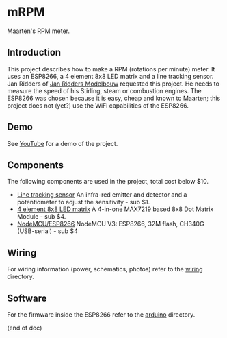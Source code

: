 # mRPM
Maarten's RPM meter.

## Introduction
This project describes how to make a RPM (rotations per minute) meter.
It uses an ESP8266, a 4 element 8x8 LED matrix and a line tracking sensor.
Jan Ridders of [Jan Ridders Modelbouw](http://www.ridders.nu/) requested this project.
He needs to measure the speed of his Stirling, steam or combustion engines.
The ESP8266 was chosen because it is easy, cheap and known to Maarten; 
this project does not (yet?) use the WiFi capabilities of the ESP8266.

## Demo
See [YouTube](https://youtu.be/PuOR1rizvE4) for a demo of the project.

## Components
The following components are used in the project, total cost below $10.
- [Line tracking sensor](https://www.aliexpress.com/item/Line-tracking-Sensor-For-robotic-and-car-DIY-Arduino-projects-Digital-Out/32654587628.html)
  An infra-red emitter and detector and a potentiometer to adjust the sensitivity - sub $1.
- [4 element 8x8 LED matrix](https://www.aliexpress.com/item/1Pcs-MAX7219-Dot-Matrix-Module-For-arduino-Microcontroller-4-In-One-Display-with-5P-Line/32624431446.html)
  A 4-in-one MAX7219 based 8x8 Dot Matrix Module - sub $4.
- [NodeMCU/ESP8266](https://www.aliexpress.com/item/NodeMCU-WIFI-module-integration-of-ESP8266-extra-memory-32M-flash-USB-serial-CH340G/32739832131.html)
  NodeMCU V3: ESP8266, 32M flash, CH340G (USB-serial) - sub $4

## Wiring
For wiring information (power, schematics, photos) refer to the [wiring](wiring) directory.

## Software
For the firmware inside the ESP8266 refer to the [arduino](arduino) directory.

(end of doc)
